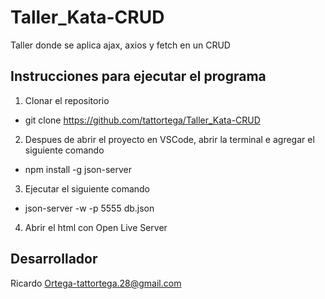 # Taller_Kata-CRUD

Taller donde se aplica ajax, axios y fetch en un CRUD 

## Instrucciones para ejecutar el programa

1. Clonar el repositorio
+ git clone https://github.com/tattortega/Taller_Kata-CRUD

2. Despues de abrir el proyecto en VSCode, abrir la terminal e agregar el siguiente comando
+ npm install -g json-server

3. Ejecutar el siguiente comando
+ json-server -w -p 5555 db.json

4. Abrir el html con Open Live Server

## Desarrollador
Ricardo Ortega-tattortega.28@gmail.com
